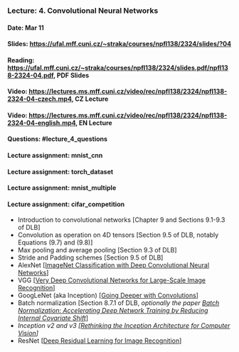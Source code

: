 ### Lecture: 4. Convolutional Neural Networks
#### Date: Mar 11
#### Slides: https://ufal.mff.cuni.cz/~straka/courses/npfl138/2324/slides/?04
#### Reading: https://ufal.mff.cuni.cz/~straka/courses/npfl138/2324/slides.pdf/npfl138-2324-04.pdf, PDF Slides
#### Video: https://lectures.ms.mff.cuni.cz/video/rec/npfl138/2324/npfl138-2324-04-czech.mp4, CZ Lecture
#### Video: https://lectures.ms.mff.cuni.cz/video/rec/npfl138/2324/npfl138-2324-04-english.mp4, EN Lecture
#### Questions: #lecture_4_questions
#### Lecture assignment: mnist_cnn
#### Lecture assignment: torch_dataset
#### Lecture assignment: mnist_multiple
#### Lecture assignment: cifar_competition

- Introduction to convolutional networks [Chapter 9 and Sections 9.1-9.3 of DLB]
- Convolution as operation on 4D tensors [Section 9.5 of DLB, notably Equations (9.7) and (9.8)]
- Max pooling and average pooling [Section 9.3 of DLB]
- Stride and Padding schemes [Section 9.5 of DLB]
- AlexNet [[ImageNet Classification with Deep Convolutional Neural Networks](https://papers.nips.cc/paper/4824-imagenet-classification-with-deep-convolutional-neural-networks.pdf)]
- VGG [[Very Deep Convolutional Networks for Large-Scale Image Recognition](https://arxiv.org/abs/1409.1556)]
- GoogLeNet (aka Inception) [[Going Deeper with Convolutions](https://arxiv.org/abs/1409.4842)]
- Batch normalization [Section 8.7.1 of DLB, _optionally the paper [Batch Normalization: Accelerating Deep Network Training by Reducing Internal Covariate Shift](https://arxiv.org/abs/1502.03167)_]
- _Inception v2 and v3 [[Rethinking the Inception Architecture for Computer Vision](https://arxiv.org/abs/1512.00567)]_
- ResNet [[Deep Residual Learning for Image Recognition](https://arxiv.org/abs/1512.03385)]
